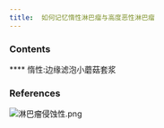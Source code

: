 ```yaml
---
title:  如何记忆惰性淋巴瘤与高度恶性淋巴瘤
--- 
```


### Contents
**** 惰性:边缘滤泡小蘑菇套浆

### References
![淋巴瘤侵蚀性.png](/note-images/淋巴瘤侵蚀性.png)

